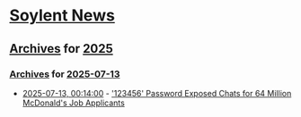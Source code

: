 # [Soylent News](../../../README.md)

## [Archives](../../index.md) for [2025](../index.md)

### [Archives](../../index.md) for [2025-07-13](index.md)

* [2025-07-13, 00:14:00](https://soylentnews.org/article.pl?sid=25/07/12/1213215&from=rss) - ['123456' Password Exposed Chats for 64 Million McDonald's Job Applicants](https://soylentnews.org/article.pl?sid=25/07/12/1213215&from=rss)
